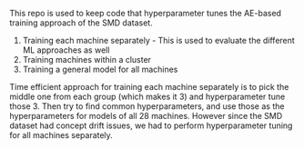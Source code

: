 This repo is used to keep code that hyperparameter tunes the AE-based training approach of the SMD dataset.

1) Training each machine separately - This is used to evaluate the different ML approaches as well
2) Training machines within a cluster
3) Training a general model for all machines

Time efficient approach for training each machine separately is to pick the middle one from each group (which makes it 3) and hyperparameter tune those 3.
Then try to find common hyperparameters, and use those as the hyperparameters for models of all 28 machines. However since the SMD dataset had concept drift 
issues, we had to perform hyperparameter tuning for all machines separately.

